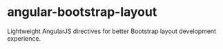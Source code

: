 # angular-bootstrap-layout
Lightweight AngularJS directives for better Bootstrap layout development experience.
